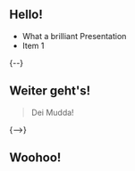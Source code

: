 ## Hello!
- What a brilliant Presentation
- Item 1 <!-- .element: class="fragment" data-fragment-index="2" -->

{--}

## Weiter geht's!
> Dei Mudda!

{-->}
## Woohoo!